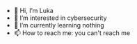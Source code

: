 - 👋 Hi, I’m Luka
- 👀 I’m interested in cybersecurity
- 🌱 I’m currently learning nothing
- 📫 How to reach me: you can't reach me


<!--
**lukkshh/lukkshh** is a ✨ _special_ ✨ repository because its `README.md` (this file) appears on your GitHub profile.

